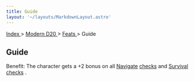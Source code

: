 ```yaml
---
title: Guide
layout: '~/layouts/MarkdownLayout.astro'
---
```


[ Index ](/) > [ Modern D20 ](/modern.d20.srd) > [ Feats ](/modern.d20.srd/feats) > Guide

##  Guide

Benefit: The character gets a +2 bonus on all [ Navigate](/modern.d20.srd/skills/navigate) [ checks](/modern.d20.srd/skills/skill.basics) and [ Survival](/modern.d20.srd/skills/survival) [ checks](/modern.d20.srd/skills/skill.basics) .


